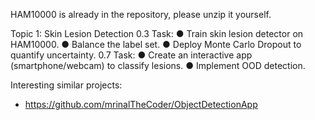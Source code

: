 HAM10000 is already in the repository, please unzip it yourself.

Topic 1: Skin Lesion Detection
0.3 Task:
● Train skin lesion detector on HAM10000.
● Balance the label set.
● Deploy Monte Carlo Dropout to quantify
uncertainty.
0.7 Task:
● Create an interactive app (smartphone/webcam)
to classify lesions.
● Implement OOD detection.

Interesting similar projects: 
- https://github.com/mrinalTheCoder/ObjectDetectionApp
